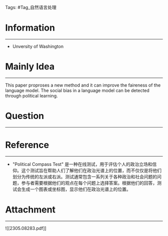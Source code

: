 Tags: #Tag_自然语言处理 
# Information
---
- Unversity of Washington

# Mainly Idea
---
This paper proproses a new method and it can improve the faireness of the language model. The social bias in a language model can be detected through political learning.

# Question
---


# Reference
---
- "Political Compass Test" 是一种在线测试，用于评估个人的政治立场和信仰。这个测试旨在帮助人们了解他们在政治光谱上的位置，而不仅仅是将他们划分为传统的左派或右派。测试通常包含一系列关于各种政治和社会问题的问题，参与者需要根据他们的观点在每个问题上选择答案。根据他们的回答，测试会生成一个图表或坐标图，显示他们在政治光谱上的位置。

# Attachment
---
![[2305.08283.pdf]]
